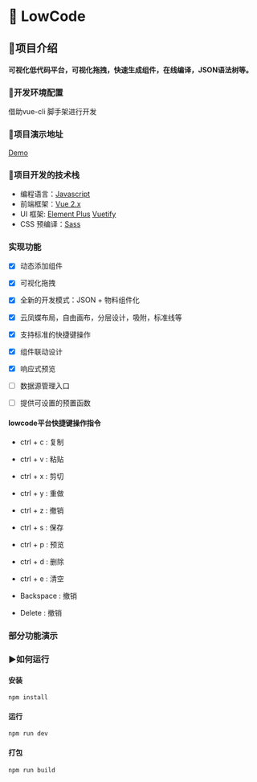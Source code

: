 # 🚩 LowCode 
## 📝项目介绍
#### 可视化低代码平台，可视化拖拽，快速生成组件，在线编译，JSON语法树等。

### 🔑开发环境配置

借助vue-cli 脚手架进行开发


### 📌项目演示地址

[Demo](https://leoyongyuan.github.io/YouthCamp-lowcode/dist/index.html#/)

### 🔑项目开发的技术栈
- 编程语言：[Javascript](https://www.javascript.com/)
- 前端框架：[Vue 2.x](https://cn.vuejs.org/)
- UI 框架: [Element Plus](https://element-plus.org/zh-CN/#/zh-CN)  [Vuetify](https://vuetifyjs.com/zh-Hans/)
- CSS 预编译：[Sass](https://sass.bootcss.com/documentation)

### 实现功能
- [x] 动态添加组件
- [x] 可视化拖拽
- [x] 全新的开发模式：JSON + 物料组件化
- [x] 云凤蝶布局，自由画布，分层设计，吸附，标准线等
- [x] 支持标准的快捷键操作 
- [x] 组件联动设计 
- [x] 响应式预览 
- [ ] 数据源管理入口
- [ ] 提供可设置的预置函数


#### lowcode平台快捷键操作指令
- ctrl + c : 复制

- ctrl + v : 粘贴

- ctrl + x : 剪切

- ctrl + y : 重做

- ctrl + z : 撤销

- ctrl + s : 保存

- ctrl + p : 预览

- ctrl + d : 删除

- ctrl + e : 清空

- Backspace : 撤销

- Delete : 撤销

### 部分功能演示


### ▶如何运行

####  安装

```
npm install
```

#### 运行

```
npm run dev
```

#### 打包

```
npm run build
```
